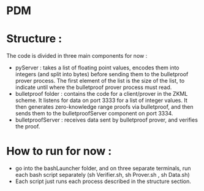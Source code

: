 # PDM


# Structure : 
The code is divided in three main components for now : 
- pyServer : takes a list of floating point values, encodes them into integers (and split into bytes) before sending them to the bulletproof prover process. The first element of the list is the size of the list, to indicate until where the bulletproof prover process must read.
- bulletproof folder : contains the code for a client/prover in the ZKML scheme. It listens for data on port 3333 for a list of integer values. It then generates zero-knowledge range proofs via bulletproof, and then sends them to the bulletproofServer component on port 3334.
- bulletproofServer : receives data sent by bulletproof prover, and verifies the proof.

# How to run for now : 
- go into the bashLauncher folder, and on three separate terminals, run each bash script separately (sh Verifier.sh, sh Prover.sh , sh Data.sh)
- Each script just runs each process described in the structure section.